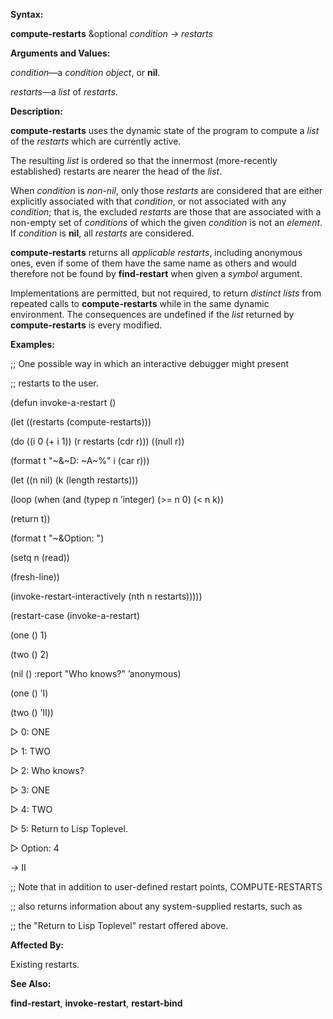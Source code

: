  

**Syntax:** 

**compute-restarts** &optional *condition → restarts* 

**Arguments and Values:** 

*condition*—a *condition object*, or **nil**. 

*restarts*—a *list* of *restarts*. 

**Description:** 

**compute-restarts** uses the dynamic state of the program to compute a *list* of the *restarts* which are currently active. 

The resulting *list* is ordered so that the innermost (more-recently established) restarts are nearer the head of the *list*. 

When *condition* is *non-nil*, only those *restarts* are considered that are either explicitly associated with that *condition*, or not associated with any *condition*; that is, the excluded *restarts* are those that are associated with a non-empty set of *conditions* of which the given *condition* is not an *element*. If *condition* is **nil**, all *restarts* are considered. 

**compute-restarts** returns all *applicable restarts*, including anonymous ones, even if some of them have the same name as others and would therefore not be found by **find-restart** when given a *symbol* argument. 

Implementations are permitted, but not required, to return *distinct lists* from repeated calls to **compute-restarts** while in the same dynamic environment. The consequences are undefined if the *list* returned by **compute-restarts** is every modified. 

**Examples:** 

;; One possible way in which an interactive debugger might present 

;; restarts to the user. 

(defun invoke-a-restart () 

(let ((restarts (compute-restarts))) 

(do ((i 0 (+ i 1)) (r restarts (cdr r))) ((null r)) 

(format t "~&~D: ~A~%" i (car r))) 

(let ((n nil) (k (length restarts))) 

(loop (when (and (typep n ’integer) (&#62;= n 0) (&#60; n k)) 

(return t)) 

(format t "~&Option: ") 

(setq n (read)) 

(fresh-line)) 

(invoke-restart-interactively (nth n restarts))))) 



 

 

(restart-case (invoke-a-restart) 

(one () 1) 

(two () 2) 

(nil () :report "Who knows?" ’anonymous) 

(one () ’I) 

(two () ’II)) 

&#9655; 0: ONE 

&#9655; 1: TWO 

&#9655; 2: Who knows? 

&#9655; 3: ONE 

&#9655; 4: TWO 

&#9655; 5: Return to Lisp Toplevel. 

&#9655; Option: 4 

*→* II 

;; Note that in addition to user-defined restart points, COMPUTE-RESTARTS 

;; also returns information about any system-supplied restarts, such as 

;; the "Return to Lisp Toplevel" restart offered above. 

**Affected By:** 

Existing restarts. 

**See Also:** 

**find-restart**, **invoke-restart**, **restart-bind** 

